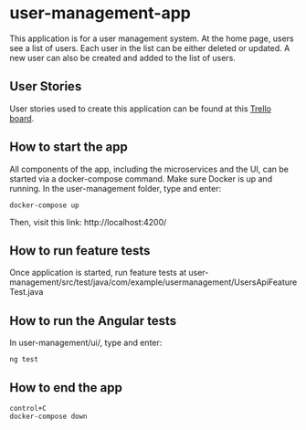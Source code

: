# user-management-app

This application is for a user management system. At the home page, users see a list of users. Each user in the list can be
either deleted or updated. A new user can also be created and added to the list of users.

## User Stories
User stories used to create this application can be found at this [Trello board](https://trello.com/b/qqkVxYo7/user-management-app).

## How to start the app

All components of the app, including the microservices and the UI, can be started via a docker-compose command.
Make sure Docker is up and running. In
the user-management folder, type and enter:
```
docker-compose up
```
Then, visit this link: http://localhost:4200/

## How to run feature tests
Once application is started, run feature tests at user-management/src/test/java/com/example/usermanagement/UsersApiFeatureTest.java

## How to run the Angular tests

In user-management/ui/, type and enter:
```
ng test
```

## How to end the app
```
control+C
docker-compose down
```

